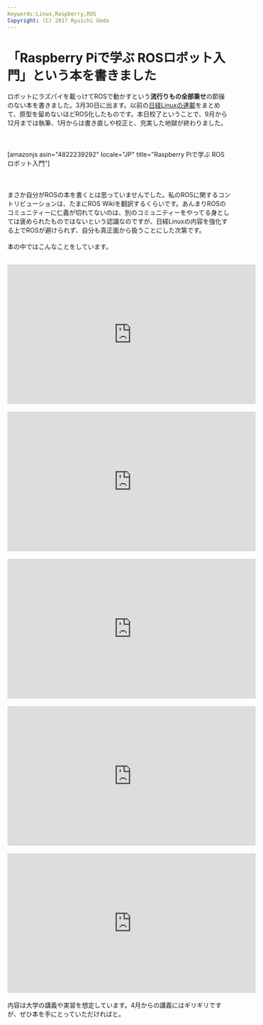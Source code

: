 ```yaml
---
Keywords:Linux,Raspberry,ROS
Copyright: (C) 2017 Ryuichi Ueda
---
```

# 「Raspberry Piで学ぶ ROSロボット入門」という本を書きました
ロボットにラズパイを載っけてROSで動かすという<strong>流行りもの全部乗せ</strong>の節操のない本を書きました。3月30日に出ます。以前の<a href="https://blog.ueda.asia/?page_id=7166">日経Linuxの連載</a>をまとめて、原型を留めないほどROS化したものです。本日校了ということで、9月から12月までは執筆、1月からは書き直しや校正と、充実した地獄が終わりました。<br />
<br />
&nbsp;<br />
<br />
[amazonjs asin="4822239292" locale="JP" title="Raspberry Piで学ぶ ROSロボット入門"]<br />
<br />
&nbsp;<br />
<br />
まさか自分がROSの本を書くとは思っていませんでした。私のROSに関するコントリビューションは、たまにROS Wikiを翻訳するくらいです。あんまりROSのコミュニティーに仁義が切れてないのは、別のコミュニティーをやってる身としては褒められたものではないという認識なのですが、日経Linuxの内容を強化する上でROSが避けられず、自分も真正面から扱うことにした次第です。<br />
<br />
本の中ではこんなことをしています。<br />
<br />
<iframe src="https://www.youtube.com/embed/Hr8k7N62AUU" width="560" height="315" frameborder="0" allowfullscreen="allowfullscreen"></iframe><br />
<br />
<iframe src="https://www.youtube.com/embed/b2kYQ11PUSI" width="560" height="315" frameborder="0" allowfullscreen="allowfullscreen"></iframe><br />
<br />
<iframe src="https://www.youtube.com/embed/_JFAtcmN1sk" width="560" height="315" frameborder="0" allowfullscreen="allowfullscreen"></iframe><br />
<br />
<iframe src="https://www.youtube.com/embed/GhYdsTOHuXE" width="560" height="315" frameborder="0" allowfullscreen="allowfullscreen"></iframe><br />
<br />
<iframe src="https://www.youtube.com/embed/ezDrZo_jaMk" width="560" height="315" frameborder="0" allowfullscreen="allowfullscreen"></iframe><br />
<br />
内容は大学の講義や実習を想定しています。4月からの講義にはギリギリですが、ぜひ本を手にとっていただければと。
